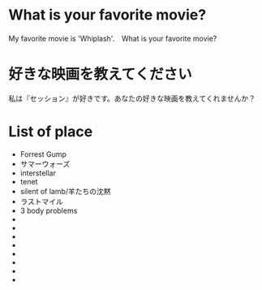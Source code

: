 # What is your favorite movie?
My favorite movie is 'Whiplash'.　What is your favorite movie?

# 好きな映画を教えてください
私は『セッション』が好きです。あなたの好きな映画を教えてくれませんか？

# List of place
- Forrest Gump
- サマーウォーズ
- interstellar
- tenet
- silent of lamb/羊たちの沈黙
- ラストマイル
- 3 body problems
-
-
-
-
-
-
-
-
